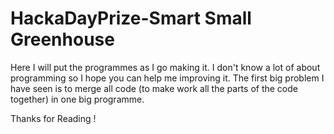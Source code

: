 HackaDayPrize-Smart Small Greenhouse
=============

Here I will put the programmes as I go making it. I don't know a lot of about programming so I hope you can help me improving it.
The first big problem I have seen is to merge all code (to make work all the parts of the code together) in one big programme.

Thanks for Reading !
